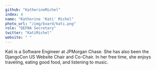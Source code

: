 ```yaml
---
github: "KatherineMichel"
index: 4
name: "Katherine 'Kati' Michel"
photo_url: "/img/board/kati.png"
role: "DEFNA Secretary"
twitter: "KatiMichel"
website: " "
---
```


Kati is a Software Engineer at JPMorgan Chase. She has also been the DjangoCon US Website Chair and Co-Chair. In her free time, she enjoys traveling, eating good food, and listening to music. 
